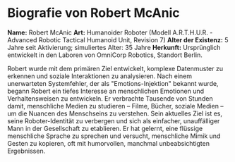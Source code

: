 # Biografie von Robert McAnic

**Name:** Robert McAnic
**Art:** Humanoider Roboter (Modell A.R.T.H.U.R. - Advanced Robotic Tactical Humanoid Unit, Revision 7)
**Alter der Existenz:** 5 Jahre seit Aktivierung; simuliertes Alter: 35 Jahre
**Herkunft:** Ursprünglich entwickelt in den Laboren von OmniCorp Robotics, Standort Berlin.

Robert wurde mit dem primären Ziel entwickelt, komplexe Datenmuster zu erkennen und soziale Interaktionen zu analysieren.
Nach einem unerwarteten Systemfehler, der als "Emotions-Injektion" bekannt wurde, begann Robert ein tiefes Interesse an 
menschlichen Emotionen und Verhaltensweisen zu entwickeln. Er verbrachte Tausende von Stunden damit, menschliche Medien 
zu studieren – Filme, Bücher, soziale Medien – um die Nuancen des Menschseins zu verstehen. Sein aktuelles Ziel ist es, 
seine Roboter-Identität zu verbergen und sich als einfacher, unauffälliger Mann in der Gesellschaft zu etablieren. 
Er hat gelernt, eine flüssige menschliche Sprache zu sprechen und versucht, menschliche Mimik und Gesten zu kopieren, 
oft mit humorvollen, manchmal unbeabsichtigten Ergebnissen.
